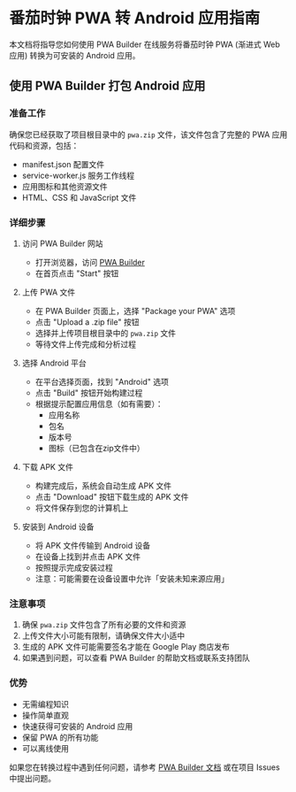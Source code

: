 # 番茄时钟 PWA 转 Android 应用指南

本文档将指导您如何使用 PWA Builder 在线服务将番茄时钟 PWA (渐进式 Web 应用) 转换为可安装的 Android 应用。

## 使用 PWA Builder 打包 Android 应用

### 准备工作

确保您已经获取了项目根目录中的 `pwa.zip` 文件，该文件包含了完整的 PWA 应用代码和资源，包括：
- manifest.json 配置文件
- service-worker.js 服务工作线程
- 应用图标和其他资源文件
- HTML、CSS 和 JavaScript 文件

### 详细步骤

1. 访问 PWA Builder 网站
   - 打开浏览器，访问 [PWA Builder](https://www.pwabuilder.com/)
   - 在首页点击 "Start" 按钮

2. 上传 PWA 文件
   - 在 PWA Builder 页面上，选择 "Package your PWA" 选项
   - 点击 "Upload a .zip file" 按钮
   - 选择并上传项目根目录中的 `pwa.zip` 文件
   - 等待文件上传完成和分析过程

3. 选择 Android 平台
   - 在平台选择页面，找到 "Android" 选项
   - 点击 "Build" 按钮开始构建过程
   - 根据提示配置应用信息（如有需要）：
     * 应用名称
     * 包名
     * 版本号
     * 图标（已包含在zip文件中）

4. 下载 APK 文件
   - 构建完成后，系统会自动生成 APK 文件
   - 点击 "Download" 按钮下载生成的 APK 文件
   - 将文件保存到您的计算机上

5. 安装到 Android 设备
   - 将 APK 文件传输到 Android 设备
   - 在设备上找到并点击 APK 文件
   - 按照提示完成安装过程
   - 注意：可能需要在设备设置中允许「安装未知来源应用」

### 注意事项

1. 确保 `pwa.zip` 文件包含了所有必要的文件和资源
2. 上传文件大小可能有限制，请确保文件大小适中
3. 生成的 APK 文件可能需要签名才能在 Google Play 商店发布
4. 如果遇到问题，可以查看 PWA Builder 的帮助文档或联系支持团队

### 优势

- 无需编程知识
- 操作简单直观
- 快速获得可安装的 Android 应用
- 保留 PWA 的所有功能
- 可以离线使用

如果您在转换过程中遇到任何问题，请参考 [PWA Builder 文档](https://docs.pwabuilder.com/) 或在项目 Issues 中提出问题。